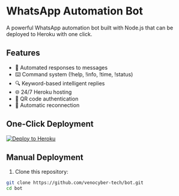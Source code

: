 # WhatsApp Automation Bot

A powerful WhatsApp automation bot built with Node.js that can be deployed to Heroku with one click.

## Features

- 🤖 Automated responses to messages
- ⌨️ Command system (!help, !info, !time, !status)
- 🔍 Keyword-based intelligent replies
- 🌐 24/7 Heroku hosting
- 📱 QR code authentication
- 🔄 Automatic reconnection

## One-Click Deployment

[![Deploy to Heroku](https://www.herokucdn.com/deploy/button.svg)](https://heroku.com/deploy?template=https://github.com/venocyber-tech/bot)

## Manual Deployment

1. Clone this repository:
```bash
git clone https://github.com/venocyber-tech/bot.git
cd bot

